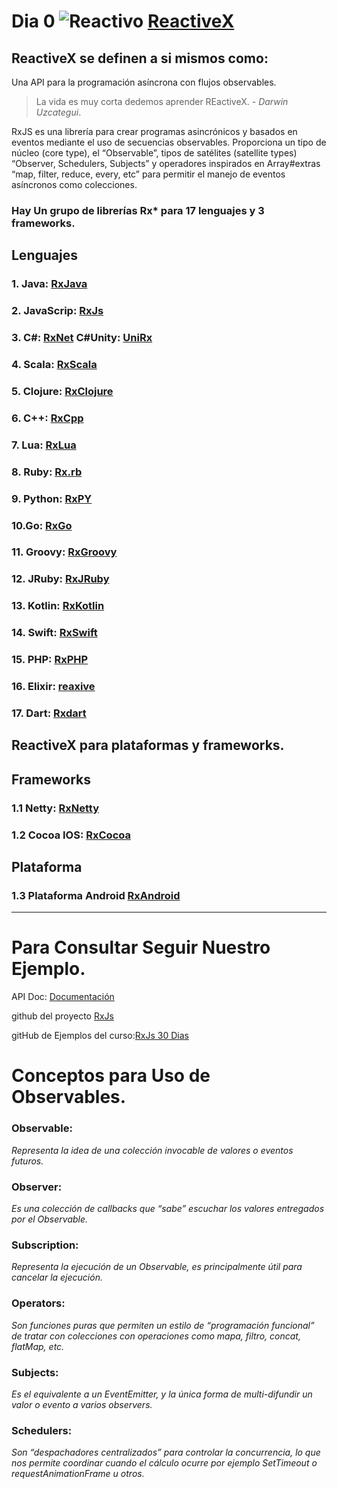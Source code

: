 # Dia 0 ![Reactivo](http://reactivex.io/assets/Rx_Logo_S.png) [ReactiveX](http://reactivex.io/ "Pagina Oficial")

## ReactiveX se definen a si mismos como:

Una API para la programación asíncrona con flujos observables.

> La vida es muy corta dedemos aprender REactiveX. _- Darwin Uzcategui_.

RxJS es una librería para crear programas asincrónicos y basados en eventos mediante el uso de secuencias observables. Proporciona un tipo de núcleo (core type), el “Observable”, tipos de satélites (satellite types) “Observer, Schedulers, Subjects” y operadores inspirados en Array#extras “map, filter, reduce, every, etc” para permitir el manejo de eventos asíncronos como colecciones.

### Hay Un grupo de librerías Rx\* para 17 lenguajes y 3 frameworks.

## Lenguajes

### 1. Java: [RxJava](https://github.com/ReactiveX/RxJava)

### 2. JavaScrip: [RxJs](https://rxjs-dev.firebaseapp.com/)

### 3. C#: [RxNet](https://github.com/Reactive-Extensions/Rx.NET) C#Unity: [UniRx](https://github.com/neuecc/UniRx)

### 4. Scala: [RxScala](http://reactivex.io/rxscala/)

### 5. Clojure: [RxClojure](https://github.com/ReactiveX/RxClojure)

### 6. C++: [RxCpp](https://github.com/ReactiveX/RxCpp)

### 7. Lua: [RxLua](https://github.com/bjornbytes/RxLua)

### 8. Ruby: [Rx.rb](https://github.com/ReactiveX/RxRuby)

### 9. Python: [RxPY](https://github.com/ReactiveX/RxPY)

### 10.Go: [RxGo](https://github.com/ReactiveX/RxGo)

### 11. Groovy: [RxGroovy](https://github.com/ReactiveX/RxGroovy)

### 12. JRuby: [RxJRuby](https://github.com/ReactiveX/RxJRuby)

### 13. Kotlin: [RxKotlin](https://github.com/ReactiveX/RxJKotlin)

### 14. Swift: [RxSwift](https://github.com/ReactiveX/RxSwift)

### 15. PHP: [RxPHP](https://github.com/ReactiveX/RxPHP)

### 16. Elixir: [reaxive](https://github.com/alfert/reaxive)

### 17. Dart: [Rxdart](https://github.com/ReactiveX/rxdart)

## ReactiveX para plataformas y frameworks.

## Frameworks

### 1.1 Netty: [RxNetty](RxNetty)

### 1.2 Cocoa IOS: [RxCocoa](https://github.com/ReactiveX/RxSwift/tree/master/RxCocoa)

## Plataforma

### 1.3 Plataforma Android [RxAndroid](https://github.com/ReactiveX/RxAndroid)

*********************
# Para Consultar Seguir Nuestro Ejemplo.
 API Doc: [Documentación](https://rxjs-dev.firebaseapp.com/) 

 github del proyecto [RxJs](https://github.com/ReactiveX/rxjs)

 gitHub de Ejemplos del curso:[RxJs 30 Dias](https://github.com/darwinuzcategui1973/RxJs30dias)

# Conceptos para Uso de Observables.

### Observable: 
 *Representa la idea de una colección invocable de valores o eventos futuros.*

### Observer:
*Es una colección de callbacks que “sabe” escuchar los valores entregados por el Observable.*

### Subscription:
*Representa la ejecución de un Observable, es principalmente útil para cancelar la ejecución.*

### Operators:
*Son funciones puras que permiten un estilo de “programación funcional” de tratar con colecciones con operaciones como mapa, filtro, concat, flatMap, etc.*

### Subjects:
*Es el equivalente a un EventEmitter, y la única forma de multi-difundir un valor o evento a varios observers.*

### Schedulers:
*Son “despachadores centralizados” para controlar la concurrencia, lo que nos permite coordinar cuando el cálculo ocurre por ejemplo SetTimeout o requestAnimationFrame u otros.*
